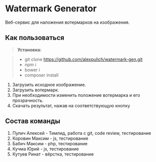 Watermark Generator
===================
Веб-сервис для наложения вотермарков на изображения.

Как пользоваться
----------------------
> **Установка:**

> - git clone https://github.com/alexpulich/watermark-gen.git
> - npm i
> - bower i
> - composer install

1. Загрузить исходное изображение.
2. Загрузить вотермарк.
3. При необходимости изменить положение вотермарка и его прозрачность.
4. Скачать результат, нажав на соответствующую кнопку

Состав команды
----------------------
1. Пулич Алексей - Тимлид, работа с git, code review, тестирование
2. Коровин Максим - js, тестирование
3. Бабич Максим - php, тестирование
4. Кучма Юрий - js, тестирование
5. Кутуев Ринат - вёрстка, тестирование